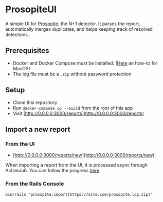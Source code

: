 # ProsopiteUI
A simple UI for [Prosopite](https://github.com/charkost/prosopite), the N+1 detector. It parses the report, automatically merges duplicates, and helps keeping track of resolved detections.

## Prerequisites
- Docker and Docker Compose must be installed. ([Here](https://gist.github.com/matteoredz/80131bbaf823303661502d5210f2c941) an how-to for MacOS)
- The log file must be a `.zip` without password protection

## Setup
- Clone this repository
- Run `docker-compose up --build` from the root of this app
- Visit [http://0.0.0.0:3000/reports](http://0.0.0.0:3000/reports)

## Import a new report

### From the UI
- [http://0.0.0.0:3000/reports/new](http://0.0.0.0:3000/reports/new)

When importing a report from the UI, it is processed async through ActiveJob. You can follow the progress [here](http://0.0.0.0:3000/good-job/jobs).

### From the Rails Console
```shell
bin/rails 'prosopite:import[https://site.com/prosopite.log.zip]'
```
